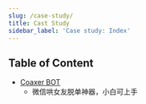 ```yaml
---
slug: /case-study/
title: Cast Study
sidebar_label: 'Case study: Index'
---
```


<!-- case study - Shows how users successfully employed this technology in the real world. -->

## Table of Content

- [Coaxer BOT](coaxer-bot)
  - 微信哄女友脱单神器，小白可上手
